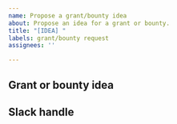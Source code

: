 ```yaml
---
name: Propose a grant/bounty idea
about: Propose an idea for a grant or bounty.
title: "[IDEA] "
labels: grant/bounty request
assignees: ''

---
```


<!--- Provide a summary of the request in the Title above -->

## Grant or bounty idea
<!--- Describe your idea -->

## Slack handle
